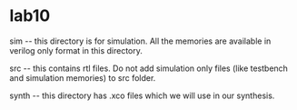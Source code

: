 # lab10
sim -- this directory is for simulation. All the memories are available in verilog only format in this directory.

src -- this contains rtl files. Do not add simulation only files (like testbench and simulation memories) to src folder.

synth -- this directory has .xco files which we will use in our synthesis.
